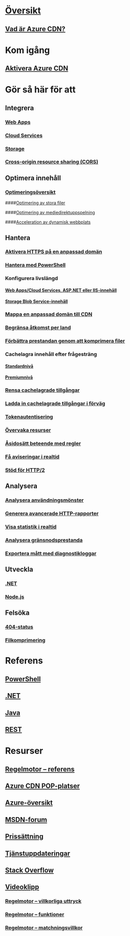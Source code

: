 # [Översikt](cdn-overview.md)

## [Vad är Azure CDN?](../best-practices-cdn.md?toc=%2fazure%2fcdn%2ftoc.json)


# Kom igång

## [Aktivera Azure CDN](cdn-create-new-endpoint.md)


# Gör så här för att

## Integrera

### [Web Apps](../app-service-web/app-service-web-tutorial-content-delivery-network.md?toc=%2fazure%2fcdn%2ftoc.json)

### [Cloud Services](cdn-cloud-service-with-cdn.md)

### [Storage](cdn-create-a-storage-account-with-cdn.md)

### [Cross-origin resource sharing (CORS)](cdn-cors.md)

## Optimera innehåll

### [Optimeringsöversikt](cdn-optimization-overview.md)

####[Optimering av stora filer](cdn-large-file-optimization.md)

####[Optimering av mediedirektuppspelning](cdn-media-streaming-optimization.md)

####[Acceleration av dynamisk webbplats](cdn-dynamic-site-acceleration.md)

 
## Hantera

### [Aktivera HTTPS på en anpassad domän](cdn-custom-ssl.md)

### [Hantera med PowerShell](cdn-manage-powershell.md)

### Konfigurera livslängd

#### [Web Apps/Cloud Services, ASP.NET eller IIS-innehåll](cdn-manage-expiration-of-cloud-service-content.md)

#### [Storage Blob Service-innehåll](cdn-manage-expiration-of-blob-content.md)

### [Mappa en anpassad domän till CDN](cdn-map-content-to-custom-domain.md)

### [Begränsa åtkomst per land](cdn-restrict-access-by-country.md)

### [Förbättra prestandan genom att komprimera filer](cdn-improve-performance.md)

### Cachelagra innehåll efter frågesträng

#### [Standardnivå](cdn-query-string.md)

#### [Premiumnivå](cdn-query-string-premium.md)

### [Rensa cachelagrade tillgångar](cdn-purge-endpoint.md)

### [Ladda in cachelagrade tillgångar i förväg](cdn-preload-endpoint.md)

### [Tokenautentisering](cdn-token-auth.md)

### [Övervaka resurser](cdn-resource-health.md)

### [Åsidosätt beteende med regler](cdn-rules-engine.md)

### [Få aviseringar i realtid](cdn-real-time-alerts.md)

### [Stöd för HTTP/2](cdn-http2.md)


## Analysera

### [Analysera användningsmönster](cdn-analyze-usage-patterns.md)

### [Generera avancerade HTTP-rapporter](cdn-advanced-http-reports.md)

### [Visa statistik i realtid](cdn-real-time-stats.md)

### [Analysera gränsnodsprestanda](cdn-edge-performance.md)

### [Exportera mått med diagnostikloggar](cdn-log-analysis.md)


## Utveckla

### [.NET](cdn-app-dev-net.md)

### [Node.js](cdn-app-dev-node.md)


## Felsöka

### [404-status](cdn-troubleshoot-endpoint.md)

### [Filkomprimering](cdn-troubleshoot-compression.md)


# Referens

## [PowerShell](/powershell/module/azurerm.cdn)

## [.NET](/dotnet/api/microsoft.azure.management.cdn)

## [Java](/java/api/com.microsoft.azure.management.cdn)

## [REST](/rest/api/cdn/)


# Resurser

##  [Regelmotor – referens](cdn-rules-engine-reference.md)

## [Azure CDN POP-platser](cdn-pop-locations.md)

## [Azure-översikt](https://azure.microsoft.com/roadmap/)

## [MSDN-forum](https://social.msdn.microsoft.com/Forums/en-US/home?forum=azurecdn)

## [Prissättning](https://azure.microsoft.com/pricing/details/cdn/)

## [Tjänstuppdateringar](https://azure.microsoft.com/updates/?product=cdn)

## [Stack Overflow](http://stackoverflow.com/questions/tagged/azure-cdn)

## [Videoklipp](https://azure.microsoft.com/documentation/videos/index/?services=cdn)

### [Regelmotor – villkorliga uttryck](cdn-rules-engine-reference-conditional-expressions.md)

### [Regelmotor – funktioner](cdn-rules-engine-reference-features.md)

### [Regelmotor – matchningsvillkor](cdn-rules-engine-reference-match-conditions.md)

